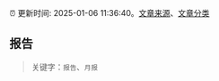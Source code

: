 :alarm_clock: 更新时间: 2025-01-06 11:36:40。[文章来源](/README.md)、[文章分类](/TAGS.md)

## 报告


> 关键字：`报告`、`月报`



